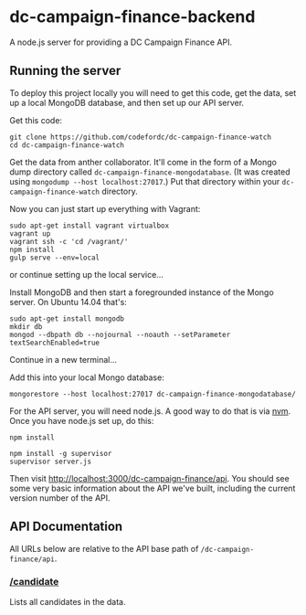 # dc-campaign-finance-backend

A node.js server for providing a DC Campaign Finance API.

## Running the server

To deploy this project locally you will need to get this code, get the data, set up a local MongoDB database, and then set up our API server.

Get this code:

	git clone https://github.com/codefordc/dc-campaign-finance-watch
	cd dc-campaign-finance-watch

Get the data from anther collaborator. It'll come in the form of a Mongo dump directory called `dc-campaign-finance-mongodatabase`. (It was created using `mongodump --host localhost:27017`.) Put that directory within your `dc-campaign-finance-watch` directory.

Now you can just start up everything with Vagrant:

	sudo apt-get install vagrant virtualbox
	vagrant up
	vagrant ssh -c 'cd /vagrant/'
	npm install
	gulp serve --env=local

or continue setting up the local service...

Install MongoDB and then start a foregrounded instance of the Mongo server. On Ubuntu 14.04 that's:

	sudo apt-get install mongodb
	mkdir db
	mongod --dbpath db --nojournal --noauth --setParameter textSearchEnabled=true

Continue in a new terminal...

Add this into your local Mongo database:

	mongorestore --host localhost:27017 dc-campaign-finance-mongodatabase/

For the API server, you will need node.js. A good way to do that is via [nvm](https://github.com/creationix/nvm). Once you have node.js set up, do this:

	npm install

	npm install -g supervisor
	supervisor server.js

Then visit [http://localhost:3000/dc-campaign-finance/api](http://localhost:3000/dc-campaign-finance/api). You should see some very basic information about the API we've built, including the current version number of the API.

## API Documentation

All URLs below are relative to the API base path of `/dc-campaign-finance/api`.

### [/candidate](http://localhost:3000/dc-campaign-finance/api/candidate)

Lists all candidates in the data.

